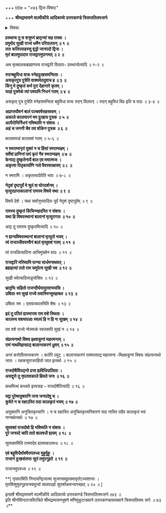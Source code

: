 +++
title = "०७३ द्विज-विषादः"

+++
**श्रीमद्रामायणे वाल्मीकीये आदिकाव्ये उत्तरकाण्डे त्रिसप्ततितमःसर्गः**


<details><summary>विषयाः</summary>

कदाचन केनचिज् जन-पद-वासिना वृद्ध-द्विजेन  
मृत-पुत्रादानेन राज-द्वारम् एत्य  
निज-बाल-पुत्र-मृतेः  
राज-दोष-मूलकत्वाक्रोशन-पूर्वकं दुःखाद् उच्चै रोदनम् ॥ १ ॥
</details>


**प्रस्थाप्य तु स शत्रुघ्नं भ्रातृभ्यां सह राघवः ।  
प्रमुमोद सुखी राज्यं धर्मेण परिपालयन् ॥ १ ॥  
ततः कतिपयाहस्सु वृद्धो जानपदो द्विजः ।  
मृतं बालमुपादाय राजद्वारमुपागमत् ॥ २ ॥**

अथ मृतबालकब्राह्मणस्य राजद्वारि विलापः- प्रस्थाप्येत्यादि ॥ १-२ ॥

**रुदन्बहुविधा वाचः स्नेहदुःखसमन्विताः ।  
असकृत्पुत्र पुत्रेति वाक्यमेतदुवाच ह ॥ ३ ॥  
किंनु मे दुष्कृतं कर्म पुरा देहान्तरे कृतम् ।  
यदहं पुत्रमेकं त्वां पश्यामि निधनं गतम् ॥ ४ ॥**

असकृत् पुत्र पुत्रेति स्नेहसमन्विता बहुविधा वाचः रुदन् विलपन् । रुदन् बहुविधं विप्र इति च पाठः ॥ ३-४ ॥

**अप्राप्तयौवनं बालं पञ्चवर्षसहस्रकम् ।  
अकाले कालमापनं मम दुःखाय पुत्रक ॥ ५ ॥  
अल्पैरोभिर्निधनं गमिष्यामि न संशयः ।  
अहं च जननी चैव तव शोकेन पुत्रक ॥ ६ ॥**

कालमापन्नं कालवशं गतम् ॥ ५-६ ॥

**न स्मराम्यनृतं युक्तं न च हिंसां स्मराम्यहम् ।  
सर्वेषां प्राणिनां पापं कृतं नैव स्मराम्यहम् ॥ ७ ॥  
केनाद्य दुष्कृतेनायें बाल एव ममात्मजः ।  
अकृत्वा पितृकार्याणि गतो वैवस्वतक्षयम् ॥ ८ ॥**

न स्मरामि । अकृतत्वादेवेति भावः ॥ ७-८ ॥

**नेदृशं दृष्टपूर्वं मे श्रुतं वा घोरदर्शनम् ।  
मृत्युरप्राप्तकालानां रामस्य विषये यथा ॥ ९ ॥**

विषये देशे । यथा सर्वानुभवादितः पूर्वं नेदृशं दृष्टपूर्वम् ॥ ९ ॥

**रामस्य दुष्कृतं किंचिन्महदस्ति न संशयः ।  
यथा हि विषयस्थानां बालानां मृत्युरागतः ॥ १० ॥**

अद्य तु रामस्य दुष्कृतमित्यादि ॥ १० ॥

**न ह्यन्यविषयस्थानां बालानां मृत्युतो भयम् ।  
त्वं राजञ्जीवयस्वैनं बालं मृत्युवशं गतम् ॥ ११ ॥**

त्वं राजन्नित्यादिना आभिमुख्येन वादः ॥ ११ ॥

**राजद्वारि मरिष्यामि पत्न्या सार्धमनाथवत् ।  
ब्रह्महत्यां ततो राम समुपेत्य सुखी भव ॥ १२ ॥**

सुखी भवेत्यादिव्यङ्र्योक्तिः ॥ १२ ॥

**भ्रातृभिः सहितो राजन्दीर्घमायुरवाप्स्यसि ।  
उषिताः स्म सुखं राज्ये तवास्मिन्सुमहाबल ॥ १३ ॥**

उषिताः स्म । एतावत्कालमिति शेषः ॥ १३ ॥

**इदं तु पतितं ह्यस्मात्तव राम वशे स्थिताः ।  
कालस्य वशमापन्नाः स्वल्पं हि न हि नः सुखम् ॥ १४ ॥**

तव वशे राज्ये नोस्माकं स्वल्पमपि सुखं न ॥ १४ ॥

**संप्रत्यनाथो विषय इक्ष्वाकूणां महात्मनाम् ।  
रामं नाथमिहासाद्य बालान्तकरणं ध्रुवम् ॥ १५ ॥**

अन्तं करोतीत्यन्तकरण । कर्तरि ल्युट् । बालान्तकरणं राममासाद्य महात्मना -मिक्ष्वाकूणां विषयः संप्रत्यनाथो जातः । रक्षकसुराजरहितो जात इत्यर्थः ॥ १५ ॥

**राजदोषैर्विपद्यन्ते प्रजा ह्यविधिपालिताः ।  
असद्वृत्ते तु नृपतावकाले म्रियते जनः ॥ १६ ॥**

कथमित्थं कथ्यते इत्यत्राह – राजदोषैरित्यादि ॥ १६ ॥

**यद्वा पुरेष्वयुक्तानि जना जनपदेषु च ।  
कुर्वते न च रक्षाऽस्ति तदा कालकृतं भयम् ॥ १७ ॥**

अयुक्तानि अनुचितकृत्यानि । न च रक्षास्ति अनुचितकृत्यनिवारणं यदा नास्ति तदैव कालकृतं भयं नान्यथेत्यर्थः ॥ १७ ॥

**सुव्यक्तं राजदोषो हि भविष्यति न संशयः ।  
पुरे जनपदे चापि ततो बालवधी ह्ययम् ॥ १८ ॥**

सुव्यक्तमिति तस्मादेव ह्ययमकालवधः ॥ १८ ॥

**एवं बहुविधैर्वाक्यैरुपरुध्य मुहुर्मुहुः ।  
राजानं दुःखसंतप्तः सुतं तमुपगूहते ॥ १९ ॥**

राजानमुपरुध्य ॥ १९ ॥

**\[ नृपवरमिति निन्दयन्द्रिजात्मा सुजनसमूहसमावृतोऽभ्यशान्तः ।  
मृतशिशुमुपगूहयन्स्वमूर्त्या व्यलपदहो सुतशोकमभ्यगच्छत् ॥ २० ॥ \]  
  
इत्यार्षे श्रीमद्रामायणे वाल्मीकीये आदिकाव्ये उत्तरकाण्डे त्रिसप्ततितमःसर्गः॥७३ ॥  
इति श्रीगोविन्दराजविरचिते श्रीमद्रामायणभूषणे मणिमुकुटाख्याने उत्तरकाण्डव्याख्याने त्रिसप्ततितमः सर्गः ॥ ७३ ॥**

